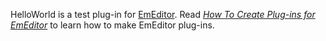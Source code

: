 HelloWorld is a test plug-in for [EmEditor](https://www.emeditor.com/).
Read [*How To Create Plug-ins for EmEditor*](https://github.com/Emurasoft/tutorial) to learn how to make EmEditor plug-ins.